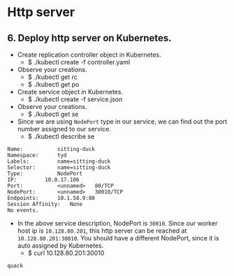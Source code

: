 # Http server
## 6. Deploy http server on Kubernetes.
- Create replication controller object in Kubernetes.
  - $ ./kubectl create -f controller.yaml 
- Observe your creations.
  - $ ./kubectl get rc
  - $ ./kubectl get po
- Create service object in Kubernetes.
  - $ ./kubectl create -f service.json
- Observe your creations.
  - $ ./kubectl get se
- Since we are using `NodePort` type in our service, we can find out the port number assigned to our service.
  - $ ./kubectl describe se <your service name>
```
Name:			sitting-duck
Namespace:		tyd
Labels:			name=sitting-duck
Selector:		name=sitting-duck
Type:			NodePort
IP:			10.0.17.106
Port:			<unnamed>	80/TCP
NodePort:		<unnamed>	30010/TCP
Endpoints:		10.1.58.9:80
Session Affinity:	None
No events.
```
- In the above service description, NodePort is `30010`. Since our worker host ip is `10.128.80.201`, this http server can be reached at `10.128.80.201:30010`. You should have a different NodePort, since it is auto assigned by Kubernetes.
  - $ curl 10.128.80.201:30010
```
quack
```
